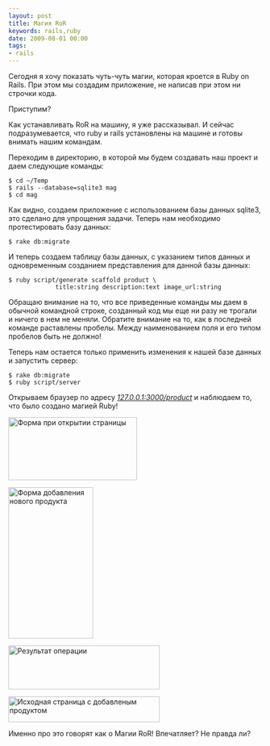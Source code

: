 ```yaml
---
layout: post
title: Магия RoR
keywords: rails,ruby
date: 2009-08-01 00:00
tags:
- rails
---
```

Сегодня я хочу показать чуть-чуть магии, которая кроется в Ruby on Rails. При этом мы создадим приложение, не написав при этом ни строчки кода.

Приступим?

Как устанавливать RoR на машину, я уже рассказывал. И сейчас подразумевается, что ruby и rails установлены на машине и готовы внимать нашим командам.

Переходим в директорию, в которой мы будем создавать наш проект и даем следующие команды:

    $ cd ~/Temp
    $ rails --database=sqlite3 mag
    $ cd mag

Как видно, создаем приложение с использованием базы данных sqlite3, это сделано для упрощения задачи. Теперь нам необходимо протестировать базу данных:

    $ rake db:migrate

И теперь создаем таблицу базы данных, с указанием типов данных и одновременным созданием представления для данной базы данных:

    $ ruby script/generate scaffold product \
                 title:string description:text image_url:string

Обращаю внимание на то, что все приведенные команды мы даем в обычной командной строке, созданный код мы еще ни разу не трогали и ничего в нем не меняли. Обратите внимание на то, как в последней команде раставлены пробелы. Между наименованием поля и его типом пробелов быть не должно!

Теперь нам остается только применить изменения к нашей базе данных и запустить сервер:

    $ rake db:migrate
    $ ruby script/server

Открываем браузер по адресу <a href="http://127.0.0.1:3000/product"><em>127.0.0.1:3000/product</em></a> и наблюдаем то, что было создано магией Ruby!

<a href="https://static.juev.org/2009/08/2009-08-01-081041_1280x1024_scrot.png"><img class="aligncenter size-full wp-image-497 " title="Исходный листинг продуктов" src="https://static.juev.org/2009/08/2009-08-01-081041_1280x1024_scrot.png" alt="Форма при открытии страницы" width="255" height="125" /></a>

<a href="https://static.juev.org/2009/08/2009-08-01-081137_1280x1024_scrot.png"><img class="aligncenter size-medium wp-image-498" title="Форма добавления нового продукта" src="https://static.juev.org/2009/08/2009-08-01-081137_1280x1024_scrot-168x300.png" alt="Форма добавления нового продукта" width="168" height="300" /></a>

<a href="https://static.juev.org/2009/08/2009-08-01-081132_1280x1024_scrot.png"><img class="aligncenter size-medium wp-image-499" title="Результат операции" src="https://static.juev.org/2009/08/2009-08-01-081132_1280x1024_scrot-300x87.png" alt="Результат операции" width="300" height="87" /></a>

<a href="https://static.juev.org/2009/08/2009-08-01-081144_1280x1024_scrot.png"><img class="aligncenter size-medium wp-image-500" title="Исходная страница с добавленым продуктом" src="https://static.juev.org/2009/08/2009-08-01-081144_1280x1024_scrot-300x51.png" alt="Исходная страница с добавленым продуктом" width="300" height="51" /></a>

Именно про это говорят как о Магии RoR! Впечатляет? Не правда ли?
